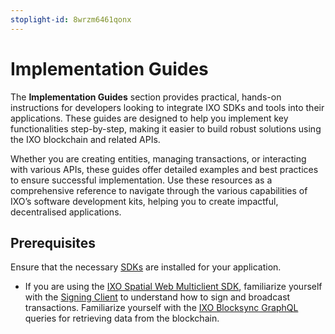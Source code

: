 ```yaml
---
stoplight-id: 8wrzm6461qonx
---
```


# Implementation Guides

The **Implementation Guides** section provides practical, hands-on instructions for developers looking to integrate IXO SDKs and tools into their applications. These guides are designed to help you implement key functionalities step-by-step, making it easier to build robust solutions using the IXO blockchain and related APIs.

Whether you are creating entities, managing transactions, or interacting with various APIs, these guides offer detailed examples and best practices to ensure successful implementation. Use these resources as a comprehensive reference to navigate through the various capabilities of IXO’s software development kits, helping you to create impactful, decentralised applications.

## Prerequisites

Ensure that the necessary [SDKs](../SDKs/SDKs-Overview.md) are installed for your application.
- If you are using the [IXO Spatial Web Multiclient SDK](IXO-Spatial-Web-Multiclient-SDK.md), familiarize yourself with the [Signing Client](https://www.npmjs.com/package/@ixo/impactxclient-sdk#signing-client) to understand how to sign and broadcast transactions.
Familiarize yourself with the [IXO Blocksync GraphQL](Blocksync-GraphQL-API-Overview.md) queries for retrieving data from the blockchain.
